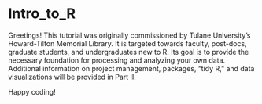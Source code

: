 # Intro_to_R

Greetings! This tutorial was originally commissioned by Tulane University’s Howard-Tilton Memorial Library. 
It is targeted towards faculty, post-docs, graduate students, and undergraduates new to R. 
Its goal is to provide the necessary foundation for processing and analyzing your own data. 
Additional information on project management, packages, “tidy R,” and data visualizations will be provided in Part II.

Happy coding!
